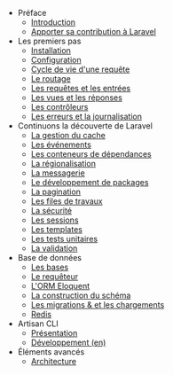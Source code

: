 - Préface
    - [Introduction](/docs/introduction)
    - [Apporter sa contribution à Laravel](/docs/contributing)
- Les premiers pas
    - [Installation](/docs/installation)
    - [Configuration](/docs/configuration)
    - [Cycle de vie d'une requête](/docs/lifecycle)
    - [Le routage](/docs/routing)
    - [Les requêtes et les entrées](/docs/requests)
    - [Les vues et les réponses](/docs/responses)
    - [Les contrôleurs](/docs/controllers)
    - [Les erreurs et la journalisation](/docs/errors)
- Continuons la découverte de Laravel
    - [La gestion du cache](/docs/cache)
    - [Les événements](/docs/events)
    - [Les conteneurs de dépendances](/docs/ioc)
    - [La régionalisation](/docs/localization)
    - [La messagerie](/docs/mail)
    - [Le développement de packages](/docs/packages)
    - [La pagination](/docs/pagination)
    - [Les files de travaux](/docs/queues)
    - [La sécurité](/docs/security)
    - [Les sessions](/docs/session)
    - [Les templates](/docs/templates)
    - [Les tests unitaires](/docs/testing)
    - [La validation](/docs/validation)
- Base de données
    - [Les bases](/docs/database)
    - [Le requêteur](/docs/queries)
    - [L'ORM Eloquent](/docs/eloquent)
    - [La construction du schéma](/docs/schema)
    - [Les migrations & et les chargements](/docs/migrations)
    - [Redis](/docs/redis)
- Artisan CLI
    - [Présentation](/docs/artisan)
    - [Développement (en)](/docs/commands)
- Éléments avancés
    - [Architecture](#)
